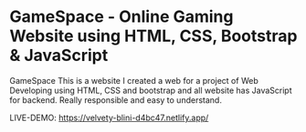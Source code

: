 # GameSpace - Online Gaming Website using HTML, CSS, Bootstrap & JavaScript
GameSpace This is a website I created a web for a project of Web Developing using HTML, CSS and bootstrap and all website has JavaScript for backend. Really responsible and easy to understand.

LIVE-DEMO: https://velvety-blini-d4bc47.netlify.app/
